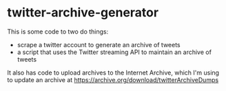 # twitter-archive-generator

This is some code to two do things:
- scrape a twitter account to generate an archive of tweets
- a script that uses the Twitter streaming API to maintain an archive of tweets

It also has code to upload archives to the Internet Archive, which I'm using to update an archive at  https://archive.org/download/twitterArchiveDumps



